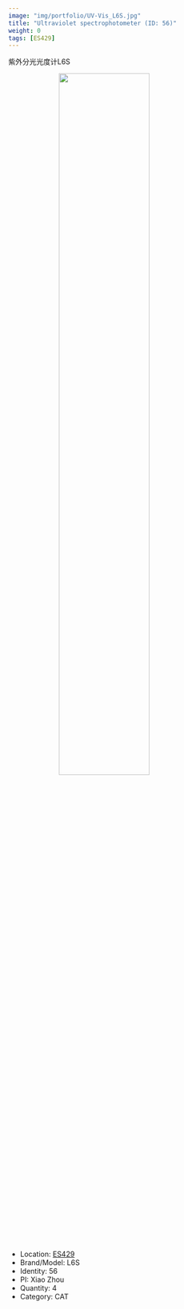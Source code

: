 ```yaml
---
image: "img/portfolio/UV-Vis_L6S.jpg"
title: "Ultraviolet spectrophotometer (ID: 56)"
weight: 0
tags: [ES429]
---
```


紫外分光光度计L6S

<!--more-->

<img src="../../img/portfolio/UV-Vis_L6S.jpg" width="60%" style="display: block; margin: auto;">

- Location: [ES429](../../tags/es429)
- Brand/Model: L6S
- Identity: 56
- PI: Xiao Zhou
- Quantity: 4
- Category: CAT






